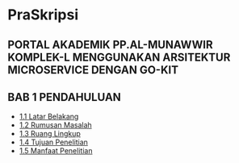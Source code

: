 # PraSkripsi
## PORTAL AKADEMIK PP.AL-MUNAWWIR KOMPLEK-L MENGGUNAKAN ARSITEKTUR MICROSERVICE DENGAN GO-KIT

## BAB 1 PENDAHULUAN
<ul>
	<li><a href="file/latarbelakang.md">1.1 Latar Belakang</a><br/></li>
	<li><a href="file/rumusan.md">1.2 Rumusan Masalah</a><br/></li>
	<li><a href="file/ruanglingkup.md">1.3 Ruang Lingkup</a><br/></li>
	<li><a href="file/tujuan.md">1.4 Tujuan Penelitian</a><br/></li>
	<li><a href="file/manfaat.md">1.5 Manfaat Penelitian</a><br/></li>
</ul>